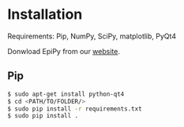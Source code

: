 # Installation

Requirements: Pip, NumPy, SciPy, matplotlib, PyQt4

Donwload EpiPy from our [website](http://ckaus.github.io/EpiPy/).

## Pip

```bash
$ sudo apt-get install python-qt4
$ cd <PATH/TO/FOLDER/>
$ sudo pip install -r requirements.txt
$ sudo pip install .
```

